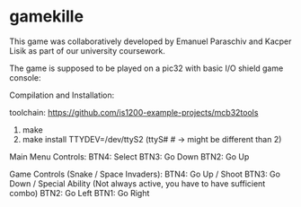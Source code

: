 # gamekille

This game was collaboratively developed by Emanuel Paraschiv and Kacper Lisik as part of our university coursework.

The game is supposed to be played on a pic32 with basic I/O shield game console:

Compilation and Installation:

toolchain: https://github.com/is1200-example-projects/mcb32tools

1. make
2. make install TTYDEV=/dev/ttyS2
(ttyS# # -> might be different than 2)

Main Menu Controls:
BTN4: Select
BTN3: Go Down
BTN2: Go Up

Game Controls (Snake / Space Invaders):
BTN4: Go Up / Shoot
BTN3: Go Down / Special Ability (Not always active, you have to have sufficient combo)
BTN2: Go Left
BTN1: Go Right
